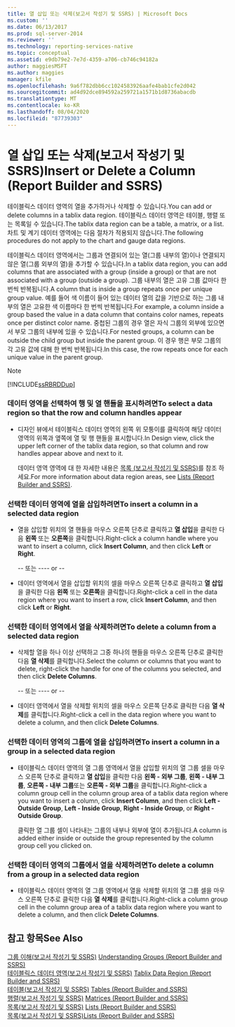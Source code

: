 ```yaml
---
title: 열 삽입 또는 삭제(보고서 작성기 및 SSRS) | Microsoft Docs
ms.custom: ''
ms.date: 06/13/2017
ms.prod: sql-server-2014
ms.reviewer: ''
ms.technology: reporting-services-native
ms.topic: conceptual
ms.assetid: e9db79e2-7e7d-4359-a706-cb746c94182a
author: maggiesMSFT
ms.author: maggies
manager: kfile
ms.openlocfilehash: 9a6f782dbb6cc1024583926aafe4bab1cfe2d042
ms.sourcegitcommit: ad4d92dce894592a259721a1571b1d8736abacdb
ms.translationtype: MT
ms.contentlocale: ko-KR
ms.lasthandoff: 08/04/2020
ms.locfileid: "87739303"
---
```

# <a name="insert-or-delete-a-column-report-builder-and-ssrs"></a><span data-ttu-id="fc7c3-102">열 삽입 또는 삭제(보고서 작성기 및 SSRS)</span><span class="sxs-lookup"><span data-stu-id="fc7c3-102">Insert or Delete a Column (Report Builder and SSRS)</span></span>
  <span data-ttu-id="fc7c3-103">테이블릭스 데이터 영역의 열을 추가하거나 삭제할 수 있습니다.</span><span class="sxs-lookup"><span data-stu-id="fc7c3-103">You can add or delete columns in a tablix data region.</span></span> <span data-ttu-id="fc7c3-104">테이블릭스 데이터 영역은 테이블, 행렬 또는 목록일 수 있습니다.</span><span class="sxs-lookup"><span data-stu-id="fc7c3-104">The tablix data region can be a table, a matrix, or a list.</span></span> <span data-ttu-id="fc7c3-105">차트 및 계기 데이터 영역에는 다음 절차가 적용되지 않습니다.</span><span class="sxs-lookup"><span data-stu-id="fc7c3-105">The following procedures do not apply to the chart and gauge data regions.</span></span>  
  
 <span data-ttu-id="fc7c3-106">테이블릭스 데이터 영역에서는 그룹과 연결되어 있는 열(그룹 내부의 열)이나 연결되지 않은 열(그룹 외부의 열)을 추가할 수 있습니다.</span><span class="sxs-lookup"><span data-stu-id="fc7c3-106">In a tablix data region, you can add columns that are associated with a group (inside a group) or that are not associated with a group (outside a group).</span></span> <span data-ttu-id="fc7c3-107">그룹 내부의 열은 고유 그룹 값마다 한 번씩 반복됩니다.</span><span class="sxs-lookup"><span data-stu-id="fc7c3-107">A column that is inside a group repeats once per unique group value.</span></span> <span data-ttu-id="fc7c3-108">예를 들어 색 이름이 들어 있는 데이터 열의 값을 기반으로 하는 그룹 내부의 열은 고유한 색 이름마다 한 번씩 반복됩니다.</span><span class="sxs-lookup"><span data-stu-id="fc7c3-108">For example, a column inside a group based the value in a data column that contains color names, repeats once per distinct color name.</span></span> <span data-ttu-id="fc7c3-109">중첩된 그룹의 경우 열은 자식 그룹의 외부에 있으면서 부모 그룹의 내부에 있을 수 있습니다.</span><span class="sxs-lookup"><span data-stu-id="fc7c3-109">For nested groups, a column can be outside the child group but inside the parent group.</span></span> <span data-ttu-id="fc7c3-110">이 경우 행은 부모 그룹의 각 고유 값에 대해 한 번씩 반복됩니다.</span><span class="sxs-lookup"><span data-stu-id="fc7c3-110">In this case, the row repeats once for each unique value in the parent group.</span></span>  
  
> [!NOTE]  
>  [!INCLUDE[ssRBRDDup](../../includes/ssrbrddup-md.md)]  
  
### <a name="to-select-a-data-region-so-that-the-row-and-column-handles-appear"></a><span data-ttu-id="fc7c3-111">데이터 영역을 선택하여 행 및 열 핸들을 표시하려면</span><span class="sxs-lookup"><span data-stu-id="fc7c3-111">To select a data region so that the row and column handles appear</span></span>  
  
-   <span data-ttu-id="fc7c3-112">디자인 뷰에서 테이블릭스 데이터 영역의 왼쪽 위 모퉁이를 클릭하여 해당 데이터 영역의 위쪽과 옆쪽에 열 및 행 핸들을 표시합니다.</span><span class="sxs-lookup"><span data-stu-id="fc7c3-112">In Design view, click the upper left corner of the tablix data region, so that column and row handles appear above and next to it.</span></span>  
  
     <span data-ttu-id="fc7c3-113">데이터 영역 영역에 대 한 자세한 내용은 [목록 &#40;보고서 작성기 및 SSRS&#41;](tables-matrices-and-lists-report-builder-and-ssrs.md)를 참조 하세요.</span><span class="sxs-lookup"><span data-stu-id="fc7c3-113">For more information about data region areas, see [Lists &#40;Report Builder and SSRS&#41;](tables-matrices-and-lists-report-builder-and-ssrs.md).</span></span>  
  
### <a name="to-insert-a-column-in-a-selected-data-region"></a><span data-ttu-id="fc7c3-114">선택한 데이터 영역에 열을 삽입하려면</span><span class="sxs-lookup"><span data-stu-id="fc7c3-114">To insert a column in a selected data region</span></span>  
  
-   <span data-ttu-id="fc7c3-115">열을 삽입할 위치의 열 핸들을 마우스 오른쪽 단추로 클릭하고 **열 삽입**을 클릭한 다음 **왼쪽** 또는 **오른쪽**을 클릭합니다.</span><span class="sxs-lookup"><span data-stu-id="fc7c3-115">Right-click a column handle where you want to insert a column, click **Insert Column**, and then click **Left** or **Right**.</span></span>  
  
     <span data-ttu-id="fc7c3-116">-- 또는 --</span><span class="sxs-lookup"><span data-stu-id="fc7c3-116">-- or --</span></span>  
  
-   <span data-ttu-id="fc7c3-117">데이터 영역에서 열을 삽입할 위치의 셀을 마우스 오른쪽 단추로 클릭하고 **열 삽입**을 클릭한 다음 **왼쪽** 또는 **오른쪽**을 클릭합니다.</span><span class="sxs-lookup"><span data-stu-id="fc7c3-117">Right-click a cell in the data region where you want to insert a row, click **Insert Column**, and then click **Left** or **Right**.</span></span>  
  
### <a name="to-delete-a-column-from-a-selected-data-region"></a><span data-ttu-id="fc7c3-118">선택한 데이터 영역에서 열을 삭제하려면</span><span class="sxs-lookup"><span data-stu-id="fc7c3-118">To delete a column from a selected data region</span></span>  
  
-   <span data-ttu-id="fc7c3-119">삭제할 열을 하나 이상 선택하고 그중 하나의 핸들을 마우스 오른쪽 단추로 클릭한 다음 **열 삭제**를 클릭합니다.</span><span class="sxs-lookup"><span data-stu-id="fc7c3-119">Select the column or columns that you want to delete, right-click the handle for one of the columns you selected, and then click **Delete Columns**.</span></span>  
  
     <span data-ttu-id="fc7c3-120">-- 또는 --</span><span class="sxs-lookup"><span data-stu-id="fc7c3-120">-- or --</span></span>  
  
-   <span data-ttu-id="fc7c3-121">데이터 영역에서 열을 삭제할 위치의 셀을 마우스 오른쪽 단추로 클릭한 다음 **열 삭제**를 클릭합니다.</span><span class="sxs-lookup"><span data-stu-id="fc7c3-121">Right-click a cell in the data region where you want to delete a column, and then click **Delete Columns**.</span></span>  
  
### <a name="to-insert-a-column-in-a-group-in-a-selected-data-region"></a><span data-ttu-id="fc7c3-122">선택한 데이터 영역의 그룹에 열을 삽입하려면</span><span class="sxs-lookup"><span data-stu-id="fc7c3-122">To insert a column in a group in a selected data region</span></span>  
  
-   <span data-ttu-id="fc7c3-123">테이블릭스 데이터 영역의 열 그룹 영역에서 열을 삽입할 위치의 열 그룹 셀을 마우스 오른쪽 단추로 클릭하고 **열 삽입**을 클릭한 다음 **왼쪽 - 외부 그룹**, **왼쪽 - 내부 그룹**, **오른쪽 - 내부 그룹**또는 **오른쪽 - 외부 그룹**을 클릭합니다.</span><span class="sxs-lookup"><span data-stu-id="fc7c3-123">Right-click a column group cell in the column group area of a tablix data region where you want to insert a column, click **Insert Column**, and then click **Left - Outside Group**, **Left - Inside Group**, **Right - Inside Group**, or **Right - Outside Group**.</span></span>  
  
     <span data-ttu-id="fc7c3-124">클릭한 열 그룹 셀이 나타내는 그룹의 내부나 외부에 열이 추가됩니다.</span><span class="sxs-lookup"><span data-stu-id="fc7c3-124">A column is added either inside or outside the group represented by the column group cell you clicked on.</span></span>  
  
### <a name="to-delete-a-column-from-a-group-in-a-selected-data-region"></a><span data-ttu-id="fc7c3-125">선택한 데이터 영역의 그룹에서 열을 삭제하려면</span><span class="sxs-lookup"><span data-stu-id="fc7c3-125">To delete a column from a group in a selected data region</span></span>  
  
-   <span data-ttu-id="fc7c3-126">테이블릭스 데이터 영역의 열 그룹 영역에서 열을 삭제할 위치의 열 그룹 셀을 마우스 오른쪽 단추로 클릭한 다음 **열 삭제**를 클릭합니다.</span><span class="sxs-lookup"><span data-stu-id="fc7c3-126">Right-click a column group cell in the column group area of a tablix data region where you want to delete a column, and then click **Delete Columns**.</span></span>  
  
## <a name="see-also"></a><span data-ttu-id="fc7c3-127">참고 항목</span><span class="sxs-lookup"><span data-stu-id="fc7c3-127">See Also</span></span>  
 <span data-ttu-id="fc7c3-128">[그룹 이해&#40;보고서 작성기 및 SSRS&#41;](understanding-groups-report-builder-and-ssrs.md) </span><span class="sxs-lookup"><span data-stu-id="fc7c3-128">[Understanding Groups &#40;Report Builder and SSRS&#41;](understanding-groups-report-builder-and-ssrs.md) </span></span>  
 <span data-ttu-id="fc7c3-129">[테이블릭스 데이터 영역&#40;보고서 작성기 및 SSRS&#41;](../tablix-data-region-report-builder-and-ssrs.md) </span><span class="sxs-lookup"><span data-stu-id="fc7c3-129">[Tablix Data Region &#40;Report Builder and SSRS&#41;](../tablix-data-region-report-builder-and-ssrs.md) </span></span>  
 <span data-ttu-id="fc7c3-130">[테이블&#40;보고서 작성기 및 SSRS&#41;](tables-report-builder-and-ssrs.md) </span><span class="sxs-lookup"><span data-stu-id="fc7c3-130">[Tables &#40;Report Builder  and SSRS&#41;](tables-report-builder-and-ssrs.md) </span></span>  
 <span data-ttu-id="fc7c3-131">[행렬&#40;보고서 작성기 및 SSRS&#41;](create-a-matrix-report-builder-and-ssrs.md) </span><span class="sxs-lookup"><span data-stu-id="fc7c3-131">[Matrices &#40;Report Builder and SSRS&#41;](create-a-matrix-report-builder-and-ssrs.md) </span></span>  
 <span data-ttu-id="fc7c3-132">[목록&#40;보고서 작성기 및 SSRS&#41;](create-invoices-and-forms-with-lists-report-builder-and-ssrs.md) </span><span class="sxs-lookup"><span data-stu-id="fc7c3-132">[Lists &#40;Report Builder and SSRS&#41;](create-invoices-and-forms-with-lists-report-builder-and-ssrs.md) </span></span>  
 [<span data-ttu-id="fc7c3-133">목록&#40;보고서 작성기 및 SSRS&#41;</span><span class="sxs-lookup"><span data-stu-id="fc7c3-133">Lists &#40;Report Builder and SSRS&#41;</span></span>](tables-matrices-and-lists-report-builder-and-ssrs.md)  
  
  
